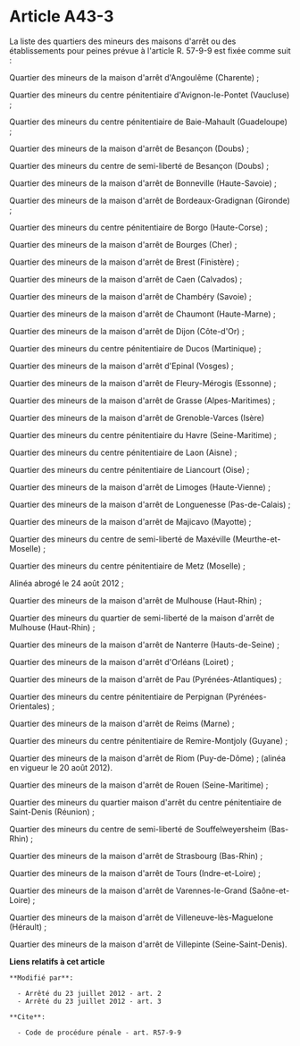 # Article A43-3

La liste des quartiers des mineurs des maisons d'arrêt ou des établissements pour peines prévue à l'article R. 57-9-9 est
fixée comme suit : 

Quartier des mineurs de la maison d'arrêt d'Angoulême (Charente) ; 

Quartier des mineurs du centre pénitentiaire d'Avignon-le-Pontet (Vaucluse) ; 

Quartier des mineurs du centre pénitentiaire de Baie-Mahault (Guadeloupe) ; 

Quartier des mineurs de la maison d'arrêt de Besançon (Doubs) ; 

Quartier des mineurs du centre de semi-liberté de Besançon (Doubs) ; 

Quartier des mineurs de la maison d'arrêt de Bonneville (Haute-Savoie) ; 

Quartier des mineurs de la maison d'arrêt de Bordeaux-Gradignan (Gironde) ; 

Quartier des mineurs du centre pénitentiaire de Borgo (Haute-Corse) ; 

Quartier des mineurs de la maison d'arrêt de Bourges (Cher) ; 

Quartier des mineurs de la maison d'arrêt de Brest (Finistère) ; 

Quartier des mineurs de la maison d'arrêt de Caen (Calvados) ; 

Quartier des mineurs de la maison d'arrêt de Chambéry (Savoie) ; 

Quartier des mineurs de la maison d'arrêt de Chaumont (Haute-Marne) ; 

Quartier des mineurs de la maison d'arrêt de Dijon (Côte-d'Or) ; 

Quartier des mineurs du centre pénitentiaire de Ducos (Martinique) ; 

Quartier des mineurs de la maison d'arrêt d'Epinal (Vosges) ; 

Quartier des mineurs de la maison d'arrêt de Fleury-Mérogis (Essonne) ; 

Quartier des mineurs de la maison d'arrêt de Grasse (Alpes-Maritimes) ; 

Quartier des mineurs de la maison d'arrêt de Grenoble-Varces (Isère) 

Quartier des mineurs du centre pénitentiaire du Havre (Seine-Maritime) ; 

Quartier des mineurs du centre pénitentiaire de Laon (Aisne) ; 

Quartier des mineurs du centre pénitentiaire de Liancourt (Oise) ; 

Quartier des mineurs de la maison d'arrêt de Limoges (Haute-Vienne) ; 

Quartier des mineurs de la maison d'arrêt de Longuenesse (Pas-de-Calais) ; 

Quartier des mineurs de la maison d'arrêt de Majicavo (Mayotte) ; 

Quartier des mineurs du centre de semi-liberté de Maxéville (Meurthe-et-Moselle) ; 

Quartier des mineurs du centre pénitentiaire de Metz (Moselle) ; 

Alinéa abrogé le 24 août 2012 ;

Quartier des mineurs de la maison d'arrêt de Mulhouse (Haut-Rhin) ; 

Quartier des mineurs du quartier de semi-liberté de la maison d'arrêt de Mulhouse (Haut-Rhin) ; 

Quartier des mineurs de la maison d'arrêt de Nanterre (Hauts-de-Seine) ; 

Quartier des mineurs de la maison d'arrêt d'Orléans (Loiret) ; 

Quartier des mineurs de la maison d'arrêt de Pau (Pyrénées-Atlantiques) ; 

Quartier des mineurs du centre pénitentiaire de Perpignan (Pyrénées-Orientales) ; 

Quartier des mineurs de la maison d'arrêt de Reims (Marne) ; 

Quartier des mineurs du centre pénitentiaire de Remire-Montjoly (Guyane) ; 

Quartier des mineurs de la maison d'arrêt de Riom (Puy-de-Dôme) ; (alinéa en vigueur le 20 août 2012).

Quartier des mineurs de la maison d'arrêt de Rouen (Seine-Maritime) ; 

Quartier des mineurs du quartier maison d'arrêt du centre pénitentiaire de Saint-Denis (Réunion) ; 

Quartier des mineurs du centre de semi-liberté de Souffelweyersheim (Bas-Rhin) ; 

Quartier des mineurs de la maison d'arrêt de Strasbourg (Bas-Rhin) ; 

Quartier des mineurs de la maison d'arrêt de Tours (Indre-et-Loire) ; 

Quartier des mineurs de la maison d'arrêt de Varennes-le-Grand (Saône-et-Loire) ; 

Quartier des mineurs de la maison d'arrêt de Villeneuve-lès-Maguelone (Hérault) ; 

Quartier des mineurs de la maison d'arrêt de Villepinte (Seine-Saint-Denis).

**Liens relatifs à cet article**

	**Modifié par**:

	  - Arrêté du 23 juillet 2012 - art. 2
	  - Arrêté du 23 juillet 2012 - art. 3

	**Cite**:

	  - Code de procédure pénale - art. R57-9-9
